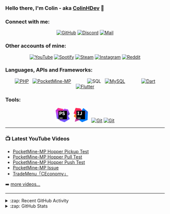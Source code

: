 ### Hello there, I'm Colin - aka [ColinHDev](https://github.com/ColinHDev) 👋

### Connect with me:

<p align="center">
	<a href="https://github.com/ColinHDev"><img src="https://img.icons8.com/bubbles/60/000000/github.png" alt="GitHub"/></a>
	<a href="https://discord.com/invite/cAYKEtaqnp"><img src="https://img.icons8.com/bubbles/60/000000/discord.png" alt="Discord"/></a>
	<a href="mailto:colinh.2911@gmail.com"><img src="https://img.icons8.com/bubbles/60/000000/gmail-new.png" alt="Mail"/></a>
</p>

### Other accounts of mine:

<p align="center">
	<a href="https://youtube.com/ColinHDev"><img src="https://img.icons8.com/bubbles/60/000000/youtube.png" alt="YouTube"/></a>
	<a href="https://open.spotify.com/user/31hlddslorcsvco4j3wipgvt67pm?si=9c143b633e75472b"><img src="https://img.icons8.com/bubbles/60/000000/spotify.png" alt="Spotify"/></a>
	<a href="https://steamcommunity.com/id/ColinHDev/"><img src="https://img.icons8.com/bubbles/60/000000/steam.png" alt="Steam"/></a>
	<a href="https://www.instagram.com/colinhdev/"><img src="https://img.icons8.com/bubbles/60/000000/instagram-new--v2.png" alt="Instagram"/></a>
	<a href="https://www.reddit.com/user/ColinHDev/"><img src="https://img.icons8.com/bubbles/60/000000/reddit.png" alt="Reddit"/></a>
</p>

### Languages, APIs and Frameworks:

<p align="center">
	<a href="https://php.net"><img src="https://img.icons8.com/dusk/50/000000/php-logo.png" alt="PHP"/></a> &nbsp
    <a href="https://pmmp.io"><img src="https://avatars.githubusercontent.com/u/3150836?s=200&v=4" width="42" alt="PocketMine-MP"/></a> &nbsp &nbsp &nbsp &nbsp &nbsp &nbsp
    <img src="https://img.icons8.com/external-soft-fill-juicy-fish/50/000000/external-sql-coding-and-development-soft-fill-soft-fill-juicy-fish.png" alt="SQL"/> &nbsp
    <a href="https://www.mysql.com"><img src="https://img.icons8.com/color/50/000000/mysql-logo.png" alt="MySQL"/></a> &nbsp &nbsp &nbsp &nbsp &nbsp &nbsp
    <a href="https://dart.dev/"><img src="https://img.icons8.com/color/50/000000/dart.png" alt="Dart"/></a>
    <a href="https://flutter.dev/"><img src="https://img.icons8.com/color/50/000000/flutter.png" alt="Flutter"/></a>
</p>

### Tools:

<p align="center">
	<a href="https://www.jetbrains.com/phpstorm/"><img src="https://raw.githubusercontent.com/JetBrains/logos/96b4e064be1c0c0bee9e0636c925d10aa64732b6/web/phpstorm/phpstorm.svg" width="45" alt="PhpStorm"/></a> &nbsp
	<a href="https://www.jetbrains.com/idea/"><img src="https://raw.githubusercontent.com/JetBrains/logos/96b4e064be1c0c0bee9e0636c925d10aa64732b6/web/intellij-idea/intellij-idea.svg" width="45" alt="IntelliJ IDEA"/></a> &nbsp
	<a href="https://developer.android.com/studio"><img src="https://img.icons8.com/fluency/50/000000/android-studio--v3.png" alt="Git"/></a>
    <a href="https://git-scm.com/"><img src="https://img.icons8.com/color/50/000000/git.png" alt="Git"/></a>
</p>

---

### 📺 Latest YouTube Videos
<!-- YOUTUBE:START -->
- [PocketMine-MP Hopper Pickup Test](https://www.youtube.com/watch?v=hVEPiK9KWkA)
- [PocketMine-MP Hopper Pull Test](https://www.youtube.com/watch?v=6NWvr6Kv88E)
- [PocketMine-MP Hopper Push Test](https://www.youtube.com/watch?v=4gSyuViaPaU)
- [PocketMine-MP Issue](https://www.youtube.com/watch?v=WZJLEkgbNUM)
- [TradeMenu「CEconomy」](https://www.youtube.com/watch?v=ed4_q23Zanc)
<!-- YOUTUBE:END -->
➡️ [more videos...](https://youtube.com/ColinHDev)

---

<details>
  <summary>:zap: Recent GitHub Activity</summary>

<!--START_SECTION:activity-->
1. ❗️ Closed issue [#38](https://github.com/ColinHDev/CPlot/issues/38) in [ColinHDev/CPlot](https://github.com/ColinHDev/CPlot)
2. 🗣 Commented on [#49](https://github.com/ColinHDev/CPlot/issues/49) in [ColinHDev/CPlot](https://github.com/ColinHDev/CPlot)
3. ❗️ Opened issue [#48](https://github.com/ColinHDev/CPlot/issues/48) in [ColinHDev/CPlot](https://github.com/ColinHDev/CPlot)
4. 🗣 Commented on [#18](https://github.com/ColinHDev/CPlot/issues/18) in [ColinHDev/CPlot](https://github.com/ColinHDev/CPlot)
5. ❗️ Closed issue [#18](https://github.com/ColinHDev/CPlot/issues/18) in [ColinHDev/CPlot](https://github.com/ColinHDev/CPlot)
6. ❗️ Closed issue [#15](https://github.com/ColinHDev/CPlot/issues/15) in [ColinHDev/CPlot](https://github.com/ColinHDev/CPlot)
7. 🎉 Merged PR [#22](https://github.com/ColinHDev/CPlot/pull/22) in [ColinHDev/CPlot](https://github.com/ColinHDev/CPlot)
8. 🗣 Commented on [#22](https://github.com/ColinHDev/CPlot/issues/22) in [ColinHDev/CPlot](https://github.com/ColinHDev/CPlot)
9. ❗️ Opened issue [#47](https://github.com/ColinHDev/CPlot/issues/47) in [ColinHDev/CPlot](https://github.com/ColinHDev/CPlot)
10. 🗣 Commented on [#17](https://github.com/ColinHDev/CPlot/issues/17) in [ColinHDev/CPlot](https://github.com/ColinHDev/CPlot)
<!--END_SECTION:activity-->

</details>

<details>
  <summary>:zap: GitHub Stats</summary>

  <img alt="ColinHDev's GitHub Stats" src="https://github-readme-stats.vercel.app/api?username=ColinHDev&theme=dark&count_private=true&show_icons=true&hide_rank=true&include_all_commits=true" />
  <img alt="ColinHDev's GitHub Stats" src="https://github-readme-stats.vercel.app/api/top-langs/?username=ColinHDev&theme=dark&show_icons=true" />
  <img alt="ColinHDev's GitHub Stats" src="https://github-profile-trophy.vercel.app/?username=ColinHDev&theme=darkhub" />

</details>

